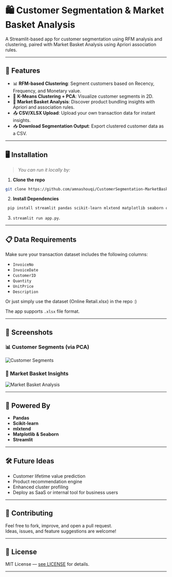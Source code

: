 # 🛍️ Customer Segmentation & Market Basket Analysis

A Streamlit-based app for customer segmentation using RFM analysis and clustering, paired with Market Basket Analysis using Apriori association rules.

---

## 🚀 Features

- 📊 **RFM-based Clustering**: Segment customers based on Recency, Frequency, and Monetary value.
- 🧠 **K-Means Clustering + PCA**: Visualize customer segments in 2D.
- 🧺 **Market Basket Analysis**: Discover product bundling insights with Apriori and association rules.
- 📤 **CSV/XLSX Upload**: Upload your own transaction data for instant insights.
- 📥 **Download Segmentation Output**: Export clustered customer data as a CSV.

---

## 🖥️ Installation

> *You can run it locally by:*
  1. **Clone the repo**
```bash
git clone https://github.com/amnashouqi/CustomerSegmentation-MarketBasketAnalysis.git
```
  2. **Install Dependencies**
```bash
 pip install streamlit pandas scikit-learn mlxtend matplotlib seaborn openpyxl
```
  3. `streamlit run app.py`.
     
---

## 📋 Data Requirements

Make sure your transaction dataset includes the following columns:

- `InvoiceNo`
- `InvoiceDate`
- `CustomerID`
- `Quantity`
- `UnitPrice`
- `Description`

Or just simply use the dataset (Online Retail.xlsx) in the repo :)

The app supports `.xlsx` file format.

---

## 📸 Screenshots

### 📊 Customer Segments (via PCA)

![Customer Segments](customer_segments.png)

### 🧺 Market Basket Insights

![Market Basket Analysis](market_basket.png)

---

## 🧠 Powered By

- **Pandas**
- **Scikit-learn**
- **mlxtend**
- **Matplotlib & Seaborn**
- **Streamlit**

---

## 🛠️ Future Ideas

- Customer lifetime value prediction
- Product recommendation engine
- Enhanced cluster profiling
- Deploy as SaaS or internal tool for business users

---

## 🤝 Contributing

Feel free to fork, improve, and open a pull request.  
Ideas, issues, and feature suggestions are welcome!

---

## 📜 License

MIT License — [see LICENSE](LICENSE) for details.

---
